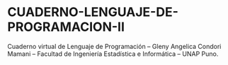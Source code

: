 # CUADERNO-LENGUAJE-DE-PROGRAMACION-II
Cuaderno virtual de Lenguaje de Programación – Gleny Angelica Condori Mamani – Facultad de Ingeniería Estadística e Informática – UNAP Puno.
